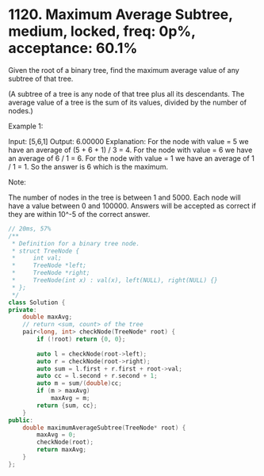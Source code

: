 # 1120. Maximum Average Subtree, medium, locked, freq: 0p%, acceptance: 60.1%
Given the root of a binary tree, find the maximum average value of any subtree of that tree.

(A subtree of a tree is any node of that tree plus all its descendants. The average value of a tree is the sum of its values, divided by the number of nodes.)

Example 1:

Input: [5,6,1]
Output: 6.00000
Explanation: 
For the node with value = 5 we have an average of (5 + 6 + 1) / 3 = 4.
For the node with value = 6 we have an average of 6 / 1 = 6.
For the node with value = 1 we have an average of 1 / 1 = 1.
So the answer is 6 which is the maximum.

Note:

The number of nodes in the tree is between 1 and 5000.
Each node will have a value between 0 and 100000.
Answers will be accepted as correct if they are within 10^-5 of the correct answer.

```c++
// 20ms, 57%
/**
 * Definition for a binary tree node.
 * struct TreeNode {
 *     int val;
 *     TreeNode *left;
 *     TreeNode *right;
 *     TreeNode(int x) : val(x), left(NULL), right(NULL) {}
 * };
 */
class Solution {
private:
    double maxAvg;
    // return <sum, count> of the tree
    pair<long, int> checkNode(TreeNode* root) {
        if (!root) return {0, 0};
        
        auto l = checkNode(root->left);
        auto r = checkNode(root->right);
        auto sum = l.first + r.first + root->val;
        auto cc = l.second + r.second + 1;
        auto m = sum/(double)cc;
        if (m > maxAvg)
            maxAvg = m;
        return {sum, cc};
    }
public:
    double maximumAverageSubtree(TreeNode* root) {
        maxAvg = 0;
        checkNode(root);
        return maxAvg;
    }
};

```
